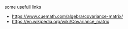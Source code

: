 some usefull links
- https://www.cuemath.com/algebra/covariance-matrix/
- https://en.wikipedia.org/wiki/Covariance_matrix
